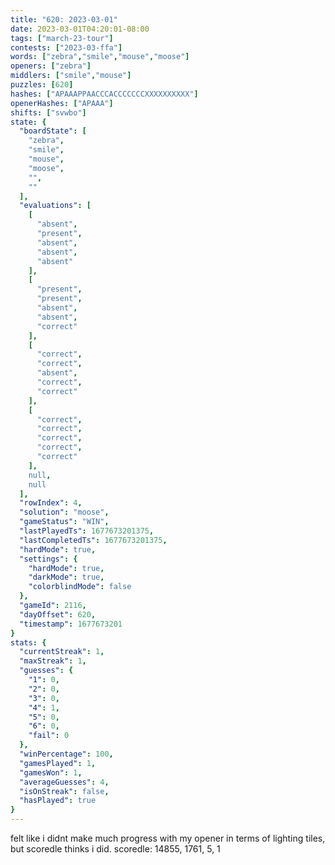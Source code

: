 ```yaml
---
title: "620: 2023-03-01"
date: 2023-03-01T04:20:01-08:00
tags: ["march-23-tour"]
contests: ["2023-03-ffa"]
words: ["zebra","smile","mouse","moose"]
openers: ["zebra"]
middlers: ["smile","mouse"]
puzzles: [620]
hashes: ["APAAAPPAACCCACCCCCCCXXXXXXXXXX"]
openerHashes: ["APAAA"]
shifts: ["svwbo"]
state: {
  "boardState": [
    "zebra",
    "smile",
    "mouse",
    "moose",
    "",
    ""
  ],
  "evaluations": [
    [
      "absent",
      "present",
      "absent",
      "absent",
      "absent"
    ],
    [
      "present",
      "present",
      "absent",
      "absent",
      "correct"
    ],
    [
      "correct",
      "correct",
      "absent",
      "correct",
      "correct"
    ],
    [
      "correct",
      "correct",
      "correct",
      "correct",
      "correct"
    ],
    null,
    null
  ],
  "rowIndex": 4,
  "solution": "moose",
  "gameStatus": "WIN",
  "lastPlayedTs": 1677673201375,
  "lastCompletedTs": 1677673201375,
  "hardMode": true,
  "settings": {
    "hardMode": true,
    "darkMode": true,
    "colorblindMode": false
  },
  "gameId": 2116,
  "dayOffset": 620,
  "timestamp": 1677673201
}
stats: {
  "currentStreak": 1,
  "maxStreak": 1,
  "guesses": {
    "1": 0,
    "2": 0,
    "3": 0,
    "4": 1,
    "5": 0,
    "6": 0,
    "fail": 0
  },
  "winPercentage": 100,
  "gamesPlayed": 1,
  "gamesWon": 1,
  "averageGuesses": 4,
  "isOnStreak": false,
  "hasPlayed": true
}
---
```

<!-- more -->
felt like i didnt make much progress with my opener in terms of lighting tiles,  but scoredle thinks i did. 
scoredle: 14855, 1761, 5, 1